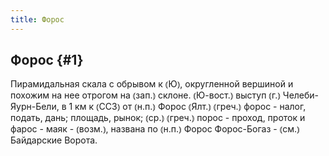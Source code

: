 ```yaml
---
title: Форос
---
```

## Форос {#1}

Пирамидальная скала с обрывом к ⦅Ю⦆, округленной вершиной и похожим на нее отрогом на ⦅зап.⦆ склоне. ⦅Ю-вост.⦆ выступ ⦅г.⦆ Челеби-Яурн-Бели, в 1 км к ⦅ССЗ⦆ от ⦅н.п.⦆ Форос ⦅Ялт.⦆ ⦅греч.⦆ форос - налог, подать, дань; площадь, рынок; ⦅ср.⦆ ⦅греч.⦆ порос - проход, проток и фарос - маяк - ⦅возм.⦆, названа по ⦅н.п.⦆ Форос Форос-Богаз - ⦅см.⦆ Байдарские Ворота.
